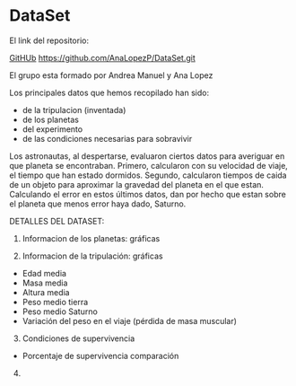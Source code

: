 # DataSet

El link del repositorio:

[GitHUb](https://github.com/AnaLopezP/DataSet.git)
https://github.com/AnaLopezP/DataSet.git

El grupo esta formado por Andrea Manuel y Ana Lopez



Los principales datos que hemos recopilado han sido:
- de la tripulacion (inventada)
- de los planetas
- del experimento
- de las condiciones necesarias para sobravivir

Los astronautas, al despertarse, evaluaron ciertos datos para averiguar en que planeta se encontraban. Primero, calcularon con su velocidad de viaje, el tiempo que han estado dormidos. Segundo, calcularon tiempos de caida de un objeto para aproximar la gravedad del planeta en el que estan. Calculando el error en estos últimos datos, dan por hecho que estan sobre el planeta que menos error haya dado, Saturno.

DETALLES DEL DATASET:

1) Informacion de los planetas: gráficas

2) Informacion de la tripulación: gráficas
  - Edad media
  - Masa media
  - Altura media
  - Peso medio tierra
  - Peso medio Saturno
  - Variación del peso en el viaje (pérdida de masa muscular)
  
3) Condiciones de supervivencia
  - Porcentaje de supervivencia comparación

4) 
  
